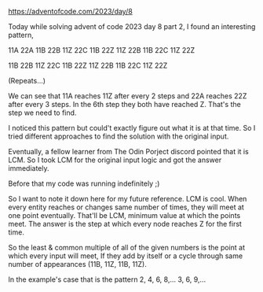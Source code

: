https://adventofcode.com/2023/day/8

Today while solving advent of code 2023 day 8 part 2, I found an interesting pattern,

11A 22A
11B 22B
11Z 22C
11B 22Z
11Z 22B
11B 22C
11Z 22Z

11B 22B
11Z 22C
11B 22Z
11Z 22B
11B 22C
11Z 22Z

(Repeats...)

We can see that 11A reaches 11Z after every 2 steps and 22A reaches 22Z after every 3 steps. In the 6th step they both have reached Z. 
That's the step we need to find.

I noticed this pattern but could't exactly figure out what it is at that time. So I tried different approaches to find the solution with the original input.

Eventually, a fellow learner from The Odin Porject discord pointed that it is LCM. So I took LCM for the original input logic and got the answer immediately.

Before that my code was running indefinitely ;)

So I want to note it down here for my future reference. LCM is cool. When every entity reaches or changes same number of times, they will meet at one point eventually.
That'll be LCM, minimum value at which the points meet. The answer is the step at which every node reaches Z for the first time.

So the least & common multiple of all of the given numbers is the point at which every input will meet, 
If they add by itself or a cycle through same number of appearances (11B, 11Z, 11B, 11Z).

In the example's case that is the pattern 2, 4, 6, 8,... 3, 6, 9,...
